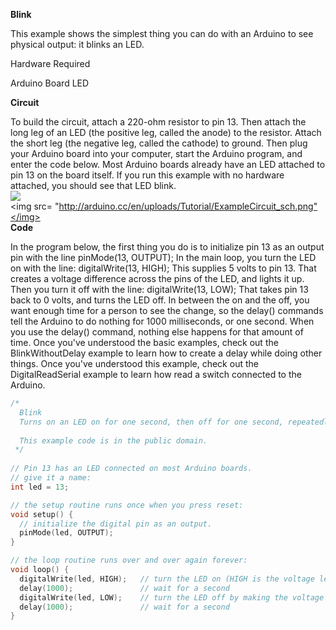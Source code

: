 <b>Blink</b>

This example shows the simplest thing you can do with an Arduino to see physical output: it blinks an LED.

Hardware Required

Arduino Board
LED

<b>Circuit</b>

To build the circuit, attach a 220-ohm resistor to pin 13. Then attach the long leg of an LED (the positive leg, called the anode) to the resistor. Attach the short leg (the negative leg, called the cathode) to ground. Then plug your Arduino board into your computer, start the Arduino program, and enter the code below.
Most Arduino boards already have an LED attached to pin 13 on the board itself. If you run this example with no hardware attached, you should see that LED blink.
<br>
<img src= "http://arduino.cc/en/uploads/Tutorial/ExampleCircuit_bb.png"></img><br>
<img src= "http://arduino.cc/en/uploads/Tutorial/ExampleCircuit_sch.png"</img><br>
<b>Code</b>

In the program below, the first thing you do is to initialize pin 13 as an output pin with the line
pinMode(13, OUTPUT);
In the main loop, you turn the LED on with the line:
digitalWrite(13, HIGH);
This supplies 5 volts to pin 13. That creates a voltage difference across the pins of the LED, and lights it up. Then you turn it off with the line:
digitalWrite(13, LOW);
That takes pin 13 back to 0 volts, and turns the LED off. In between the on and the off, you want enough time for a person to see the change, so the delay() commands tell the Arduino to do nothing for 1000 milliseconds, or one second. When you use the delay() command, nothing else happens for that amount of time. Once you've understood the basic examples, check out the BlinkWithoutDelay example to learn how to create a delay while doing other things.
Once you've understood this example, check out the DigitalReadSerial example to learn how read a switch connected to the Arduino.

```c
/*
  Blink
  Turns on an LED on for one second, then off for one second, repeatedly.
 
  This example code is in the public domain.
 */
 
// Pin 13 has an LED connected on most Arduino boards.
// give it a name:
int led = 13;

// the setup routine runs once when you press reset:
void setup() {                
  // initialize the digital pin as an output.
  pinMode(led, OUTPUT);     
}

// the loop routine runs over and over again forever:
void loop() {
  digitalWrite(led, HIGH);   // turn the LED on (HIGH is the voltage level)
  delay(1000);               // wait for a second
  digitalWrite(led, LOW);    // turn the LED off by making the voltage LOW
  delay(1000);               // wait for a second
}
```
